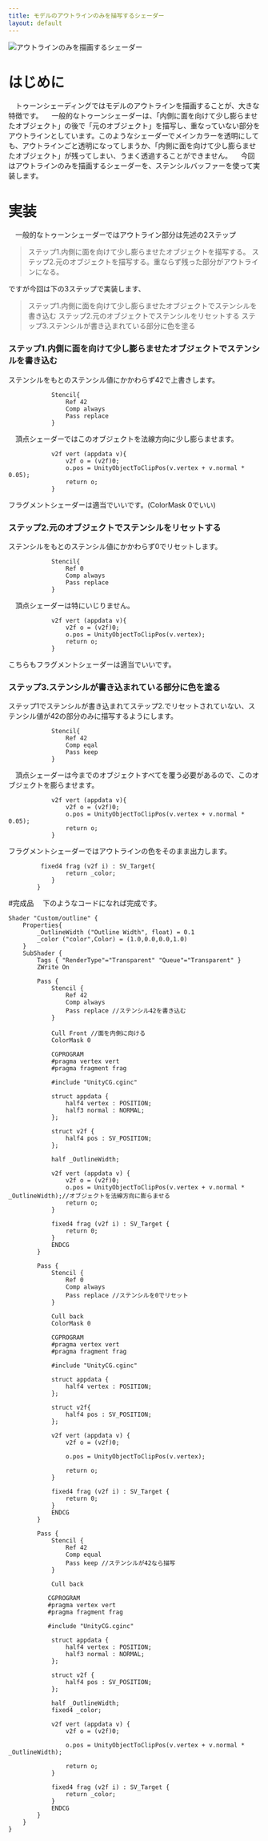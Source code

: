 ```yaml
---
title: モデルのアウトラインのみを描写するシェーダー
layout: default
---
```


![アウトラインのみを描画するシェーダー](https://qiita-image-store.s3.amazonaws.com/0/392903/fdc4eaad-7237-f70e-ebaf-c444c05759c8.png)

# はじめに
　トゥーンシェーディングではモデルのアウトラインを描画することが、大きな特徴です。
　一般的なトゥーンシェーダーは、「内側に面を向けて少し膨らませたオブジェクト」の後で「元のオブジェクト」を描写し、重なっていない部分をアウトラインとしています。このようなシェーダーでメインカラーを透明にしても、アウトラインごと透明になってしまうか、「内側に面を向けて少し膨らませたオブジェクト」が残ってしまい、うまく透過することができません。
　今回はアウトラインのみを描画するシェーダーを、ステンシルバッファーを使って実装します。

# 実装
　一般的なトゥーンシェーダーではアウトライン部分は先述の2ステップ

>ステップ1.内側に面を向けて少し膨らませたオブジェクトを描写する。
ステップ2.元のオブジェクトを描写する。重ならず残った部分がアウトラインになる。

ですが今回は下の3ステップで実装します、

>ステップ1.内側に面を向けて少し膨らませたオブジェクトでステンシルを書き込む
ステップ2.元のオブジェクトでステンシルをリセットする
ステップ3.ステンシルが書き込まれている部分に色を塗る


### ステップ1.内側に面を向けて少し膨らませたオブジェクトでステンシルを書き込む
 ステンシルをもとのステンシル値にかかわらず42で上書きします。

```c#:outline.hlsl
            Stencil{
                Ref 42
                Comp always
                Pass replace
            }
```

　頂点シェーダーではこのオブジェクトを法線方向に少し膨らませます。

```c#:outline.hlsl
            v2f vert (appdata v){
                v2f o = (v2f)0;
                o.pos = UnityObjectToClipPos(v.vertex + v.normal * 0.05);
                return o;
            }
```

 フラグメントシェーダーは適当でいいです。(ColorMask 0でいい)


### ステップ2.元のオブジェクトでステンシルをリセットする
 ステンシルをもとのステンシル値にかかわらず0でリセットします。

```c#:outline.hlsl
            Stencil{
                Ref 0
                Comp always
                Pass replace
            }
```

　頂点シェーダーは特にいじりません。

```c#:outline.hlsl
            v2f vert (appdata v){
                v2f o = (v2f)0;
                o.pos = UnityObjectToClipPos(v.vertex);
                return o;
            }
```

こちらもフラグメントシェーダーは適当でいいです。


### ステップ3.ステンシルが書き込まれている部分に色を塗る
 ステップ1でステンシルが書き込まれてステップ2.でリセットされていない、ステンシル値が42の部分のみに描写するようにします。

```c#:outline.hlsl
            Stencil{
                Ref 42
                Comp eqal
                Pass keep
            }
```

　頂点シェーダーは今までのオブジェクトすべてを覆う必要があるので、このオブジェクトを膨らませます。

```c#:outline.hlsl
            v2f vert (appdata v){
                v2f o = (v2f)0;
                o.pos = UnityObjectToClipPos(v.vertex + v.normal * 0.05);
                return o;
            }
```

 フラグメントシェーダーではアウトラインの色をそのまま出力します。

```c#:outline.hlsl
         fixed4 frag (v2f i) : SV_Target{
                return _color;
            }
        }
```

#完成品
　下のようなコードになれば完成です。

```c#:outline.hlsl
Shader "Custom/outline" {
    Properties{
        _OutlineWidth ("Outline Width", float) = 0.1
		_color ("color",Color) = (1.0,0.0,0.0,1.0)
    }
    SubShader {
        Tags { "RenderType"="Transparent" "Queue"="Transparent" }
        ZWrite On

		Pass {
            Stencil {
                Ref 42
                Comp always
                Pass replace //ステンシル42を書き込む
            }

            Cull Front //面を内側に向ける
			ColorMask 0

            CGPROGRAM
            #pragma vertex vert
            #pragma fragment frag
            
            #include "UnityCG.cginc"

            struct appdata {
                half4 vertex : POSITION;
                half3 normal : NORMAL;
            };

            struct v2f {
                half4 pos : SV_POSITION;
            };

            half _OutlineWidth;
            
            v2f vert (appdata v) {
                v2f o = (v2f)0;
                o.pos = UnityObjectToClipPos(v.vertex + v.normal * _OutlineWidth);//オブジェクトを法線方向に膨らませる
                return o;
            }
            
            fixed4 frag (v2f i) : SV_Target {
                return 0;
            }
            ENDCG
        }

        Pass {
            Stencil {
                Ref 0
                Comp always
                Pass replace //ステンシルを0でリセット
            }

            Cull back
			ColorMask 0

            CGPROGRAM
            #pragma vertex vert
            #pragma fragment frag
                
            #include "UnityCG.cginc"

            struct appdata {
                half4 vertex : POSITION;
            };

            struct v2f{
                half4 pos : SV_POSITION;
            };
            
            v2f vert (appdata v) {
                v2f o = (v2f)0;

                o.pos = UnityObjectToClipPos(v.vertex);

                return o;
            }
            
            fixed4 frag (v2f i) : SV_Target {
                return 0;
            }
            ENDCG
        }

        Pass {
            Stencil {
                Ref 42 
                Comp equal
                Pass keep //ステンシルが42なら描写
            }

            Cull back

           CGPROGRAM
           #pragma vertex vert
           #pragma fragment frag
            
           #include "UnityCG.cginc"

            struct appdata {
                half4 vertex : POSITION;
                half3 normal : NORMAL;
            };

            struct v2f {
                half4 pos : SV_POSITION;
            };

            half _OutlineWidth;
			fixed4 _color;
            
            v2f vert (appdata v) {
                v2f o = (v2f)0;

                o.pos = UnityObjectToClipPos(v.vertex + v.normal * _OutlineWidth);

                return o;
            }
            
            fixed4 frag (v2f i) : SV_Target {
                return _color;
            }
            ENDCG
        }
    }
}
```